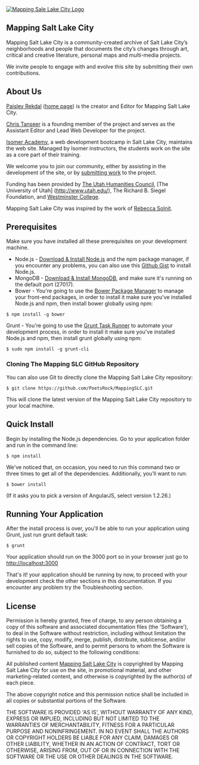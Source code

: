 [![Mapping Sale Lake City Logo](http://www.mappingslc.org/images/mapping.png)](http://mappingslc.org/)

## Mapping Salt Lake City

Mapping Salt Lake City is a community-created archive of Salt Lake City’s neighborhoods and people that documents the city’s changes through art, critical and creative literature, personal maps and multi-media projects.

We invite people to engage with and evolve this site by submitting their own contributions.


## About Us
[Paisley Rekdal](http://www.poetryfoundation.org/bio/paisley-rekdal) ([home page](http://www.paisleyrekdal.com/)) is
the creator and Editor for Mapping Salt Lake City.

[Chris Tanseer](http://www.christanseer.com) is a founding member of the project and serves as the Assistant Editor and Lead Web Developer for the project.

[Isomer Academy](http://www.isomer.io), a web development bootcamp in Salt Lake City, maintains the web site. Managed
 by Isomer instructors, the students work on the site as a core part of their training.

We welcome you to join our community, either by assisting in the development of the site, or by [submitting work](http://www.mappingslc.org/index.php?option=com_k2&view=item&layout=item&id=4&Itemid=279) to the project.

Funding has been provided by [The Utah Humanities Council](http://www.utahhumanities.org/), [The University of Utah]
(http://www.utah.edu/), The Richard B. Siegel Foundation, and [Westminster College](http://www.westminstercollege.edu/).

Mapping Salt Lake City was inspired by the work of [Rebecca Solnit](http://rebeccasolnit.net/).


## Prerequisites
Make sure you have installed all these prerequisites on your development machine.
* Node.js - [Download & Install Node.js](http://www.nodejs.org/download/) and the npm package manager, if you encounter any problems, you can also use this [Github Gist](https://gist.github.com/isaacs/579814) to install Node.js.
* MongoDB - [Download & Install MongoDB](http://www.mongodb.org/downloads), and make sure it's running on the default port (27017).
* Bower - You're going to use the [Bower Package Manager](http://bower.io/) to manage your front-end packages, in order to install it make sure you've installed Node.js and npm, then install bower globally using npm:

```
$ npm install -g bower
```

Grunt - You're going to use the [Grunt Task Runner](http://gruntjs.com/) to automate your development process, in order to install it make sure you've installed Node.js and npm, then install grunt globally using npm:

```
$ sudo npm install -g grunt-cli
```

### Cloning The Mapping SLC GitHub Repository
You can also use Git to directly clone the Mapping Salt Lake City repository:
```
$ git clone https://github.com/PoetsRock/MappingSLC.git
```
This will clone the latest version of the Mapping Salt Lake City repository to your local machine.

## Quick Install
Begin by installing the Node.js dependencies.  Go to your application folder and run in the command line:

```
$ npm install
```

We've noticed that, on occasion, you need to run this command two or three times to get all of the dependencies.
Additionally, you'll want to run:

```
$ bower install
```

(If it asks you to pick a version of AngularJS, select version 1.2.26.)

## Running Your Application
After the install process is over, you'll be able to run your application using Grunt, just run grunt default task:

```
$ grunt
```

Your application should run on the 3000 port so in your browser just go to [http://localhost:3000](http://localhost:3000)
                            
That's it! your application should be running by now, to proceed with your development check the other sections in this documentation. 
If you encounter any problem try the Troubleshooting section.

## License

Permission is hereby granted, free of charge, to any person obtaining
a copy of this software and associated documentation files (the
'Software'), to deal in the Software without restriction, including
without limitation the rights to use, copy, modify, merge, publish,
distribute, sublicense, and/or sell copies of the Software, and to
permit persons to whom the Software is furnished to do so, subject to
the following conditions:

All published content [Mapping Salt Lake City](http://www.mappingslc.org) is copyrighted by Mapping Salt Lake City
for use on the site, in promotional material, and other marketing-related content, and otherwise is copyrighted by the
author(s) of each piece.

The above copyright notice and this permission notice shall be
included in all copies or substantial portions of the Software.

THE SOFTWARE IS PROVIDED 'AS IS', WITHOUT WARRANTY OF ANY KIND,
EXPRESS OR IMPLIED, INCLUDING BUT NOT LIMITED TO THE WARRANTIES OF
MERCHANTABILITY, FITNESS FOR A PARTICULAR PURPOSE AND NONINFRINGEMENT.
IN NO EVENT SHALL THE AUTHORS OR COPYRIGHT HOLDERS BE LIABLE FOR ANY
CLAIM, DAMAGES OR OTHER LIABILITY, WHETHER IN AN ACTION OF CONTRACT,
TORT OR OTHERWISE, ARISING FROM, OUT OF OR IN CONNECTION WITH THE
SOFTWARE OR THE USE OR OTHER DEALINGS IN THE SOFTWARE.